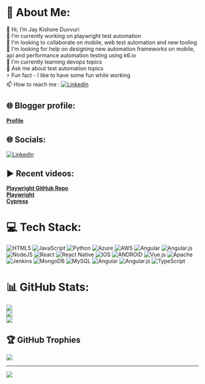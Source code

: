 # 💫 About Me:
👋 Hi, I’m Jay Kishore Duvvuri<br> 🔭 I'm currently working on playwright test automation<br> 👯 I'm looking to collaborate on mobile, web test automation and new tooling<br> 🤝 I'm looking for help on designing new automation frameworks on mobile, api and performance automation testing using k6.io<br> 🌱 I'm currently learning devops topics<br> 💬 Ask me about test automation topics<br> ⚡ Fun fact - I like to have some fun while working <br> 📫 How to reach me : [![LinkedIn](https://img.shields.io/badge/LinkedIn-%230077B5.svg?logo=linkedin&logoColor=white)](https://linkedin.com/in/jay-kishore-duvvuri-712b1a70)

## 🌐 Blogger profile:
[**Profile**](https://www.blogger.com/profile/06939442079028713822)

## 🌐 Socials:
[![LinkedIn](https://img.shields.io/badge/LinkedIn-%230077B5.svg?logo=linkedin&logoColor=white)](https://linkedin.com/in/jay-kishore-duvvuri-712b1a70) 

## ▶️ Recent videos:
[**Playwright GitHub Repo**](https://www.youtube.com/watch?app=desktop&v=orWd3b6zqHI) <br>
[**Playwright**](https://www.linkedin.com/posts/joecolantonio_testautomation-code-performance-activity-6944754650982076416-CZui?utm_source=linkedin_share&utm_medium) <br>
[**Cypress**](https://www.linkedin.com/posts/joecolantonio_automationtesting-devops-devsecops-activity-7003058089235005440-3JmS?utm_source=share&utm_medium) 

# 💻 Tech Stack:
![HTML5](https://img.shields.io/badge/html5-%23E34F26.svg?style=flat&logo=html5&logoColor=white) ![JavaScript](https://img.shields.io/badge/javascript-%23323330.svg?style=flat&logo=javascript&logoColor=%23F7DF1E) ![Python](https://img.shields.io/badge/python-3670A0?style=flat&logo=python&logoColor=ffdd54) ![Azure](https://img.shields.io/badge/azure-%230072C6.svg?style=flat&logo=azure-devops&logoColor=white) ![AWS](https://img.shields.io/badge/AWS-%23FF9900.svg?style=flat&logo=amazon-aws&logoColor=white) ![Angular](https://img.shields.io/badge/angular-%23DD0031.svg?style=flat&logo=angular&logoColor=white) ![Angular.js](https://img.shields.io/badge/angular.js-%23E23237.svg?style=flat&logo=angularjs&logoColor=white) ![NodeJS](https://img.shields.io/badge/node.js-6DA55F?style=flat&logo=node.js&logoColor=white) ![React](https://img.shields.io/badge/react-%2320232a.svg?style=flat&logo=react&logoColor=%2361DAFB) ![React Native](https://img.shields.io/badge/react_native-%2320232a.svg?style=flat&logo=react&logoColor=%2361DAFB) ![IOS](https://img.shields.io/badge/IOS-%2320232a.svg?style=flat&logo=apple&logoColor=white) ![ANDROID](https://img.shields.io/badge/android-%2320232a.svg?style=flat&logo=android&logoColor=%a4c639) ![Vue.js](https://img.shields.io/badge/vuejs-%2335495e.svg?style=flat&logo=vuedotjs&logoColor=%234FC08D) ![Apache](https://img.shields.io/badge/apache-%23D42029.svg?style=flat&logo=apache&logoColor=white) ![Jenkins](https://img.shields.io/badge/jenkins-%232C5263.svg?style=flat&logo=jenkins&logoColor=white) ![MongoDB](https://img.shields.io/badge/MongoDB-%234ea94b.svg?style=flat&logo=mongodb&logoColor=white) ![MySQL](https://img.shields.io/badge/mysql-%2300f.svg?style=flat&logo=mysql&logoColor=white) ![Angular](https://img.shields.io/badge/angular-%23DD0031.svg?style=flat&logo=angular&logoColor=white) ![Angular.js](https://img.shields.io/badge/angular.js-%23E23237.svg?style=flat&logo=angularjs&logoColor=white) ![TypeScript](https://img.shields.io/badge/typescript-%23007ACC.svg?style=flat&logo=typescript&logoColor=white)
# 📊 GitHub Stats:
![](https://github-readme-stats.vercel.app/api?username=JayKishoreDuvvuri&theme=highcontrast&hide_border=false&include_all_commits=true&count_private=true)<br/>
![](https://github-readme-streak-stats.herokuapp.com/?user=JayKishoreDuvvuri&theme=highcontrast&hide_border=false)<br/>
![](https://github-readme-stats.vercel.app/api/top-langs/?username=JayKishoreDuvvuri&theme=highcontrast&hide_border=false&include_all_commits=true&count_private=true&layout=compact)

## 🏆 GitHub Trophies
![](https://github-profile-trophy.vercel.app/?username=JayKishoreDuvvuri&theme=juicyfresh&no-frame=false&no-bg=true&margin-w=4)

---
[![](https://visitcount.itsvg.in/api?id=JayKishoreDuvvuri&icon=0&color=1)](https://visitcount.itsvg.in)

<!-- Proudly created with GPRM ( https://gprm.itsvg.in ) -->
